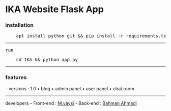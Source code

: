 <h1>IKA Website Flask App</h1>
<h3>installation</h3>
<pre lang="bash">
	apt install python git && pip install -r requirements.txt && git clone https://github.com/Bahman-Ahmadi/IKA.git
</pre>
<hr />
<pre>run</pre>
<pre lang="bash">
	cd IKA && python app.py
</pre>
<hr />
<h3>features</h3>
- versions : 1.0
• blog
• admin panel
• user panel
• chat room
<hr/>
</h3>developers</h3>
- Front-end : <a href="https://github.com/mvaysi">M.vaysi</a>
- Back-end : <a href="https://github.com/bahman-ahmadi">Bahman Ahmadi</a>
